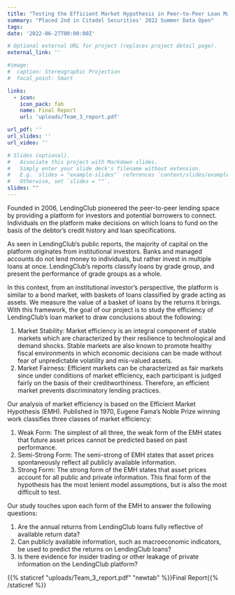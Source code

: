 ```yaml
---
title: "Testing the Efficient Market Hypothesis in Peer-to-Peer Loan Markets"
summary: "Placed 2nd in Citadel Securities' 2022 Summer Data Open"
tags:
date: '2022-06-27T00:00:00Z'

# Optional external URL for project (replaces project detail page).
external_link: ''

#image: 
#  caption: Stereographic Projection
#  focal_point: Smart

links:
  - icon: 
    icon_pack: fab
    name: Final Report
    url: 'uploads/Team_3_report.pdf'

url_pdf: ''
url_slides: ''
url_video: ''

# Slides (optional).
#   Associate this project with Markdown slides.
#   Simply enter your slide deck's filename without extension.
#   E.g. `slides = "example-slides"` references `content/slides/example-slides.md`.
#   Otherwise, set `slides = ""`.
slides: ""
---
```


Founded in 2006, LendingClub pioneered the peer-to-peer lending space by providing a platform for investors
and potential borrowers to connect. Individuals on the platform make decisions on which loans to fund on the
basis of the debtor’s credit history and loan specifications.

As seen in LendingClub’s public reports, the majority of capital on the platform originates from institutional
investors. Banks and managed accounts do not lend money to individuals, but rather invest in multiple loans
at once. LendingClub’s reports classify loans by grade group, and present the performance of grade groups as
a whole.

In this context, from an institutional investor’s perspective, the platform is similar to a bond market, with
baskets of loans classified by grade acting as assets. We measure the value of a basket of loans by the returns it
brings. With this framework, the goal of our project is to study the efficiency of LendingClub’s loan market to
draw conclusions about the following:

  1. Market Stability: Market efficiency is an integral component of stable markets which are characterized
by their resilience to technological and demand shocks. Stable markets are also known to promote healthy
fiscal environments in which economic decisions can be made without fear of unpredictable volatility and
mis-valued assets.
  2. Market Fairness: Efficient markets can be characterized as fair markets since under conditions of market
efficiency, each participant is judged fairly on the basis of their creditworthiness. Therefore, an efficient
market prevents discriminatory lending practices.

Our analysis of market efficiency is based on the Efficient Market Hypothesis (EMH). Published in 1970, Eugene
Fama’s Noble Prize winning work classifies three classes of market efficiency:
  1. Weak Form: The simplest of all three, the weak form of the EMH states that future asset prices cannot be
predicted based on past performance.
  2. Semi-Strong Form: The semi-strong of EMH states that asset prices spontaneously reflect all publicly
available information.
  3. Strong Form: The strong form of the EMH states that asset prices account for all public and private
information. This final form of the hypothesis has the most lenient model assumptions, but is also the
most difficult to test.

Our study touches upon each form of the EMH to answer the following questions:

  1. Are the annual returns from LendingClub loans fully reflective of available return data?
  2. Can publicly available information, such as macroeconomic indicators, be used to predict the returns on
LendingClub loans?
  3. Is there evidence for insider trading or other leakage of private information on the LendingClub platform?


{{% staticref "uploads/Team_3_report.pdf" "newtab" %}}Final Report{{% /staticref %}}
